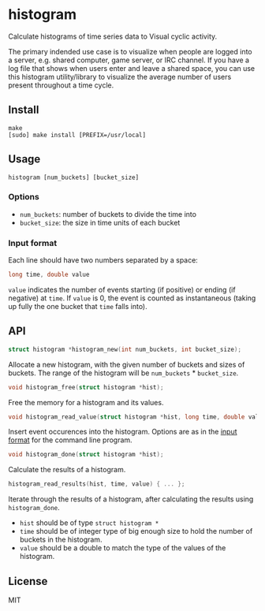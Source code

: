 # histogram

Calculate histograms of time series data to Visual cyclic activity.

The primary indended use case is to visualize when people are logged into a
server, e.g. shared computer, game server, or IRC channel. If you have a log
file that shows when users enter and leave a shared space, you can use this
histogram utility/library to visualize the average number of users present
throughout a time cycle.

## Install
```
make
[sudo] make install [PREFIX=/usr/local]
```

## Usage
```
histogram [num_buckets] [bucket_size]
```

### Options
* `num_buckets`: number of buckets to divide the time into
* `bucket_size`: the size in time units of each bucket

### Input format
Each line should have two numbers separated by a space:
```c
long time, double value
```
`value` indicates the number of events starting (if positive) or ending (if
negative) at `time`. If `value` is 0, the event is counted as instantaneous
(taking up fully the one bucket that `time` falls into).

## API

```c
struct histogram *histogram_new(int num_buckets, int bucket_size);
```
Allocate a new histogram, with the given number of buckets and sizes of buckets. The range of the histogram will be `num_buckets` * `bucket_size`.

```c
void histogram_free(struct histogram *hist);
```
Free the memory for a histogram and its values.

```c
void histogram_read_value(struct histogram *hist, long time, double value);
```
Insert event occurences into the histogram. Options are as in the [input
format](#options) for the command line program.

```c
void histogram_done(struct histogram *hist);
```
Calculate the results of a histogram.

```c
histogram_read_results(hist, time, value) { ... };
```
Iterate through the results of a histogram, after calculating the results using
`histogram_done`.
- `hist` should be of type `struct histogram *`
- `time` should be of integer type of big enough size to hold the number of
buckets in the histogram.
- `value` should be a double to match the type of the values of the histogram.

## License

MIT
